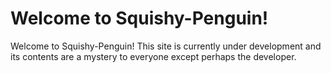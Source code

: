 # Welcome to Squishy-Penguin!

Welcome to Squishy-Penguin! This site is currently under development and its contents are a mystery to everyone except perhaps the developer. 
